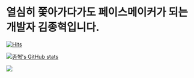 # 열심히 쫓아가다가도 페이스메이커가 되는 개발자 김종혁입니다.

[![Hits](https://hits.seeyoufarm.com/api/count/incr/badge.svg?url=https%3A%2F%2Fgithub.com%2Fdawnmorning&count_bg=%2379C83D&title_bg=%23555555&icon=&icon_color=%23E7E7E7&title=hits&edge_flat=false)](https://hits.seeyoufarm.com)

[![종혁's GitHub stats](https://github-readme-stats.vercel.app/api?username=dawnmorning&theme=radical)](https://github.com/anuraghazra/github-readme-stats)

<img src="https://img.shields.io/badge/react-#61DAFB?style=flat-square&logo=firebase&logoColor=white"/>
